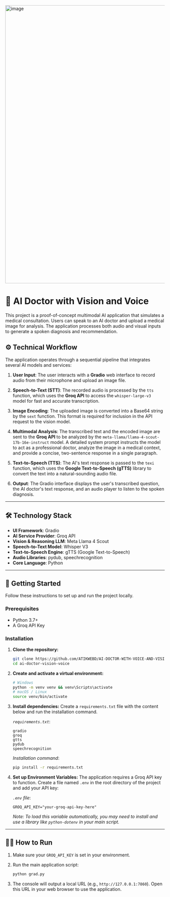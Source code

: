 <img width="1618" height="876" alt="image" src="https://github.com/user-attachments/assets/2f813e4d-09bb-43c3-b286-f473a63c4959" />


# 🤖 AI Doctor with Vision and Voice

This project is a proof-of-concept multimodal AI application that simulates a medical consultation. Users can speak to an AI doctor and upload a medical image for analysis. The application processes both audio and visual inputs to generate a spoken diagnosis and recommendation.

## ⚙️ Technical Workflow

The application operates through a sequential pipeline that integrates several AI models and services:

1.  **User Input**: The user interacts with a **Gradio** web interface to record audio from their microphone and upload an image file.

2.  **Speech-to-Text (STT)**: The recorded audio is processed by the `tts` function, which uses the **Groq API** to access the `whisper-large-v3` model for fast and accurate transcription.

3.  **Image Encoding**: The uploaded image is converted into a Base64 string by the `sext` function. This format is required for inclusion in the API request to the vision model.

4.  **Multimodal Analysis**: The transcribed text and the encoded image are sent to the **Groq API** to be analyzed by the `meta-llama/llama-4-scout-17b-16e-instruct` model. A detailed system prompt instructs the model to act as a professional doctor, analyze the image in a medical context, and provide a concise, two-sentence response in a single paragraph.

5.  **Text-to-Speech (TTS)**: The AI's text response is passed to the `texi` function, which uses the **Google Text-to-Speech (gTTS)** library to convert the text into a natural-sounding audio file.

6.  **Output**: The Gradio interface displays the user's transcribed question, the AI doctor's text response, and an audio player to listen to the spoken diagnosis.

-----

## 🛠️ Technology Stack

  * **UI Framework**: Gradio
  * **AI Service Provider**: Groq API
  * **Vision & Reasoning LLM**: Meta Llama 4 Scout
  * **Speech-to-Text Model**: Whisper V3
  * **Text-to-Speech Engine**: gTTS (Google Text-to-Speech)
  * **Audio Libraries**: pydub, speechrecognition
  * **Core Language**: Python

-----

## 🚀 Getting Started

Follow these instructions to set up and run the project locally.

### Prerequisites

  * Python 3.7+
  * A Groq API Key

### Installation

1.  **Clone the repository:**

    ```sh
    git clone https://github.com/ATIKWEBD/AI-DOCTOR-WITH-VOICE-AND-VISION.git
    cd ai-doctor-vision-voice
    ```

2.  **Create and activate a virtual environment:**

    ```sh
    # Windows
    python -m venv venv && venv\Scripts\activate
    # macOS / Linux
    source venv/bin/activate
    ```

3.  **Install dependencies:** Create a `requirements.txt` file with the content below and run the installation command.

    *`requirements.txt`*:

    ```
    gradio
    groq
    gtts
    pydub
    speechrecognition
    ```

    *Installation command*:

    ```sh
    pip install -r requirements.txt
    ```

4.  **Set up Environment Variables:** The application requires a Groq API key to function. Create a file named `.env` in the root directory of the project and add your API key:

    *`.env` file*:

    ```
    GROQ_API_KEY="your-groq-api-key-here"
    ```

    *Note: To load this variable automatically, you may need to install and use a library like `python-dotenv` in your main script.*

-----

## 🏃‍♀️ How to Run

1.  Make sure your `GROQ_API_KEY` is set in your environment.

2.  Run the main application script:

    ```sh
    python grad.py
    ```

3.  The console will output a local URL (e.g., `http://127.0.0.1:7860`). Open this URL in your web browser to use the application.
